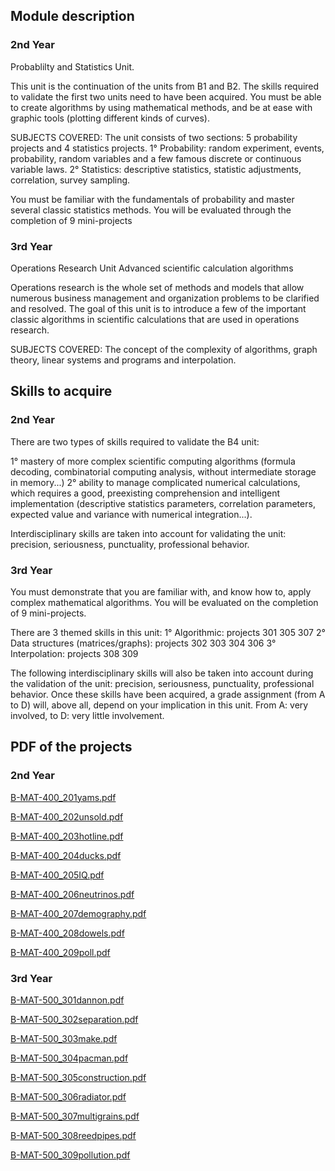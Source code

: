 ## Module description
### 2nd Year
Probablilty and Statistics Unit.

This unit is the continuation of the units from B1 and B2. The skills required to validate the first two units need to have been acquired. You must be able to create algorithms by using mathematical methods, and be at ease with graphic tools (plotting different kinds of curves).    

SUBJECTS COVERED:
The unit consists of two sections: 5 probability projects and 4 statistics projects. 
1° Probability: random experiment, events, probability, random variables and a few famous discrete or continuous variable laws. 
2° Statistics: descriptive statistics, statistic adjustments, correlation, survey sampling.

You must be familiar with the fundamentals of probability and master several classic statistics methods. 
You will be evaluated through the completion of 9 mini-projects

### 3rd Year
Operations Research Unit
Advanced scientific calculation algorithms

Operations research is the whole set of methods and models that allow numerous business management and organization problems to be clarified and resolved. The goal of this unit is to introduce a few of the important classic algorithms in scientific calculations that are used in operations research.

SUBJECTS COVERED:
The concept of the complexity of algorithms, graph theory, linear systems and programs and interpolation.

## Skills to acquire
### 2nd Year
There are two types of skills required to validate the B4 unit:

1° mastery of more complex scientific computing algorithms (formula decoding, combinatorial computing analysis, without intermediate storage in memory...)
2° ability to manage complicated numerical calculations, which requires a good, preexisting comprehension and intelligent implementation (descriptive statistics parameters, correlation parameters, expected value and variance with numerical integration...). 

Interdisciplinary skills are taken into account for validating the unit: precision, seriousness, punctuality, professional behavior.

### 3rd Year
You must demonstrate that you are familiar with, and know how to, apply complex mathematical algorithms. 
You will be evaluated on the completion of 9 mini-projects.

There are 3 themed skills in this unit:
1° Algorithmic: projects 301 305 307
2° Data structures (matrices/graphs): projects 302 303 304 306
3° Interpolation: projects 308 309

The following interdisciplinary skills will also be taken into account during the validation of the unit: precision, seriousness, punctuality, professional behavior.
Once these skills have been acquired, a grade assignment (from A to D) will, above all, depend on your implication in this unit. From A: very involved, to D: very little involvement.

## PDF of the projects
### 2nd Year
[B-MAT-400_201yams.pdf](https://github.com/DumesnyJeremy/tek3_Mathematics/files/11154029/B-MAT-400_201yams.pdf)

[B-MAT-400_202unsold.pdf](https://github.com/DumesnyJeremy/tek3_Mathematics/files/11154028/B-MAT-400_202unsold.pdf)

[B-MAT-400_203hotline.pdf](https://github.com/DumesnyJeremy/tek3_Mathematics/files/11154036/B-MAT-400_203hotline.pdf)

[B-MAT-400_204ducks.pdf](https://github.com/DumesnyJeremy/tek3_Mathematics/files/11154035/B-MAT-400_204ducks.pdf)

[B-MAT-400_205IQ.pdf](https://github.com/DumesnyJeremy/tek3_Mathematics/files/11154034/B-MAT-400_205IQ.pdf)

[B-MAT-400_206neutrinos.pdf](https://github.com/DumesnyJeremy/tek3_Mathematics/files/11154033/B-MAT-400_206neutrinos.pdf)

[B-MAT-400_207demography.pdf](https://github.com/DumesnyJeremy/tek3_Mathematics/files/11154032/B-MAT-400_207demography.pdf)

[B-MAT-400_208dowels.pdf](https://github.com/DumesnyJeremy/tek3_Mathematics/files/11154031/B-MAT-400_208dowels.pdf)

[B-MAT-400_209poll.pdf](https://github.com/DumesnyJeremy/tek3_Mathematics/files/11154030/B-MAT-400_209poll.pdf)
### 3rd Year

[B-MAT-500_301dannon.pdf](https://github.com/DumesnyJeremy/tek3_Mathematics/files/11131057/B-MAT-500_301dannon.pdf)

[B-MAT-500_302separation.pdf](https://github.com/DumesnyJeremy/tek3_Mathematics/files/11131058/B-MAT-500_302separation.pdf)

[B-MAT-500_303make.pdf](https://github.com/DumesnyJeremy/tek3_Mathematics/files/11131059/B-MAT-500_303make.pdf)

[B-MAT-500_304pacman.pdf](https://github.com/DumesnyJeremy/tek3_Mathematics/files/11131060/B-MAT-500_304pacman.pdf)

[B-MAT-500_305construction.pdf](https://github.com/DumesnyJeremy/tek3_Mathematics/files/11131061/B-MAT-500_305construction.pdf)

[B-MAT-500_306radiator.pdf](https://github.com/DumesnyJeremy/tek3_Mathematics/files/11131062/B-MAT-500_306radiator.pdf)

[B-MAT-500_307multigrains.pdf](https://github.com/DumesnyJeremy/tek3_Mathematics/files/11131063/B-MAT-500_307multigrains.pdf)

[B-MAT-500_308reedpipes.pdf](https://github.com/DumesnyJeremy/tek3_Mathematics/files/11131064/B-MAT-500_308reedpipes.pdf)

[B-MAT-500_309pollution.pdf](https://github.com/DumesnyJeremy/tek3_Mathematics/files/11131065/B-MAT-500_309pollution.pdf)
